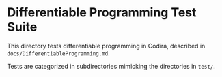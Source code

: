 # Differentiable Programming Test Suite

This directory tests differentiable programming in Codira, described in
`docs/DifferentiableProgramming.md`.

Tests are categorized in subdirectories mimicking the directories in `test/`.

